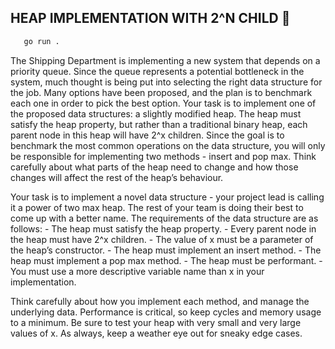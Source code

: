 ## HEAP IMPLEMENTATION WITH 2^N CHILD 👶

```sh
   go run .
```

The  Shipping Department is implementing a new system that depends on a priority queue. Since the queue represents a potential bottleneck in the system, much thought is being put into selecting the right data structure for the job. Many options have been proposed, and the plan is to benchmark each one in order to pick the best option. Your task is to implement one of the proposed data structures: a slightly modified heap. The heap must satisfy the heap property, but rather than a traditional binary heap, each parent node in this heap will have 2^x children. Since the goal is to benchmark the most common operations on the data structure, you will only be responsible for implementing two methods - insert and pop max. Think carefully about what parts of the heap need to change and how those changes will affect the rest of the heap’s behaviour. 

Your task is to implement a novel data structure - your project lead is calling it a power of two max heap. The rest of your team is doing their best to come up with a better name. The requirements of the data structure are as follows:
    - The heap must satisfy the heap property.
    - Every parent node in the heap must have 2^x children.
    - The value of x must be a parameter of the heap’s constructor.
    - The heap must implement an insert method.
    - The heap must implement a pop max method.
    - The heap must be performant.
    - You must use a more descriptive variable name than x in your implementation.

Think carefully about how you implement each method, and manage the underlying data. Performance is critical, so keep cycles and memory usage to a minimum. Be sure to test your heap with very small and very large values of x. As always, keep a weather eye out for sneaky edge cases. 